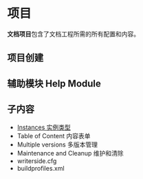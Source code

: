 # 项目

**文档项目**包含了文档工程所需的所有配置和内容。

## 项目创建

## 辅助模块 Help Module

## 子内容

- [Instances 实例类型](instances.md)
- Table of Content 内容表单
- Multiple versions 多版本管理
- Maintenance and Cleanup 维护和清除
- writerside.cfg
- buildprofiles.xml